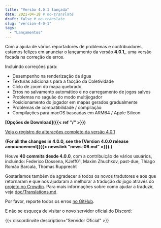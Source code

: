 ```yaml
---
title: "Versão 4.0.1 lançada"
date: 2021-04-18 # no-translate
draft: false # no-translate
slug: "version-4-0-1"
tags:
  - "Lançamentos"
---
```


Com a ajuda de vários reportadores de problemas e contribuidores, estamos felizes em anunciar o lançamento da versão **4.0.1**,, uma versão focada na correção de erros.

Incluindo correções para:
- Desempenho na renderização da água
- Texturas adicionais para a facção da Coletividade
- Ciclo de zoom do mapa quebrado
- Erros no salvamento automático e no carregamento de jogos salvos
- Problemas no saguão do modo multijogador
- Posicionamento do jogador em mapas gerados gradualmente
- Problemas de compatibilidade / compilação
- Compilações para macOS baseadas em ARM64 / Apple Silicon

**[Opções de Download]({{< ref "/" >}})**

[Veja o registro de alterações completo da versão 4.0.1](https://github.com/Warzone2100/warzone2100/raw/4.0.1/ChangeLog)

**(For all the changes in 4.0.0, see the [Version 4.0.0 release announcement]({{< newslink "news-09.md" >}}).)**

Houve **40 commits desde 4.0.0**, com a contribuição de vários usuários, incluindo: Federico Dossena, KJeff01, Maxim Zhuchkov, past-due, Thiago Romão Barcala, Thomas Rupprecht

Gostaríamos também de agradecer a todos os novos tradutores e aos que retornaram e que nos ajudaram a melhorar a tradução do jogo através do [ projeto no Crowdin](https://crowdin.com/project/warzone2100). Para mais informações sobre como ajudar a traduzir, veja [doc/Translations.md](https://github.com/Warzone2100/warzone2100/blob/master/doc/Translations.md#how-do-i-help-translate).

Por favor, reporte todos os erros [no GitHub](https://github.com/Warzone2100/warzone2100/issues).

E não se esqueça de visitar o novo servidor oficial do Discord:

{{< discordinvite description="Servidor Oficial" >}}
